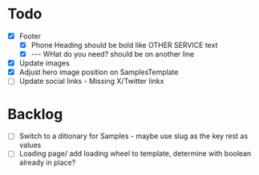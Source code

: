 # Todo
- [x] Footer
  - [x] Phone Heading should be bold like OTHER SERVICE text
  - [x] --- WHat do you need? should be on another line
- [x] Update images
- [x] Adjust hero image position on SamplesTemplate
- [ ] Update social links - Missing X/Twitter linkx

# Backlog
- [ ] Switch to a ditionary for Samples - maybe use slug as the key rest as values
- [ ] Loading page/ add loading wheel to template, determine with boolean already in place?
